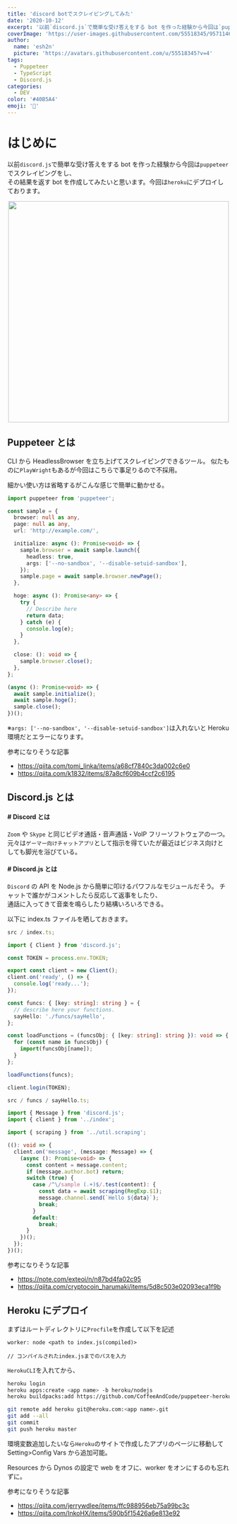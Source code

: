 ```yaml
---
title: 'discord botでスクレイピングしてみた'
date: '2020-10-12'
excerpt: '以前`discord.js`で簡単な受け答えをする bot を作った経験から今回は`puppeteer`でスクレイピングをし、その結果を返す bot を作成してみたいと思います。今回は`heroku`にデプロイしております。'
coverImage: 'https://user-images.githubusercontent.com/55518345/95711465-c639af00-0c9d-11eb-84bf-239af0b8321c.png'
author:
  name: 'esh2n'
  picture: 'https://avatars.githubusercontent.com/u/55518345?v=4'
tags:
  - Puppeteer
  - TypeScript
  - Discord.js
categories:
  - DEV
color: '#40B5A4'
emoji: '🎈'
---
```


# はじめに

以前`discord.js`で簡単な受け答えをする bot を作った経験から今回は`puppeteer`でスクレイピングをし、<br />その結果を返す bot を作成してみたいと思います。今回は`heroku`にデプロイしております。

<div align="center">
	<img src='https://user-images.githubusercontent.com/55518345/95711465-c639af00-0c9d-11eb-84bf-239af0b8321c.png' style="width: 500px;" />
</div>

## Puppeteer とは

CLI から HeadlessBrowser を立ち上げてスクレイピングできるツール。
似たものに`PlayWright`もあるが今回はこちらで事足りるので不採用。

細かい使い方は省略するがこんな感じで簡単に動かせる。

```ts
import puppeteer from 'puppeteer';

const sample = {
  browser: null as any,
  page: null as any,
  url: 'http://example.com/',

  initialize: async (): Promise<void> => {
    sample.browser = await sample.launch({
      headless: true,
      args: ['--no-sandbox', '--disable-setuid-sandbox'],
    });
    sample.page = await sample.browser.newPage();
  },

  hoge: async (): Promise<any> => {
    try {
      // Describe here
      return data;
    } catch (e) {
      console.log(e);
    }
  },

  close: (): void => {
    sample.browser.close();
  },
};

(async (): Promise<void> => {
  await sample.initialize();
  await sample.hoge();
  sample.close();
})();
```

※`args: ['--no-sandbox', '--disable-setuid-sandbox']`は入れないと Heroku 環境だとエラーになります。

参考になりそうな記事

- https://qiita.com/tomi_linka/items/a68cf7840c3da002c6e0
- https://qiita.com/k1832/items/87a8cf609b4ccf2c6195

## Discord.js とは

#### # Discord とは

`Zoom` や `Skype` と同じビデオ通話・音声通話・VoIP フリーソフトウェアの一つ。
元々は`ゲーマー向けチャットアプリ`として指示を得ていたが最近はビジネス向けとしても脚光を浴びている。

#### # Discord.js とは

`Discord` の API を Node.js から簡単に叩けるパワフルなモジュールだそう。
チャットで誰かがコメントしたら反応して返事をしたり、<br/>通話に入ってきて音楽を鳴らしたり結構いろいろできる。

以下に index.ts ファイルを晒しておきます。

```ts
src / index.ts;

import { Client } from 'discord.js';

const TOKEN = process.env.TOKEN;

export const client = new Client();
client.on('ready', () => {
  console.log('ready...');
});

const funcs: { [key: string]: string } = {
  // describe here your functions.
  sayHello: './funcs/sayHello',
};

const loadFunctions = (funcsObj: { [key: string]: string }): void => {
  for (const name in funcsObj) {
    import(funcsObj[name]);
  }
};

loadFunctions(funcs);

client.login(TOKEN);
```

```ts
src / funcs / sayHello.ts;

import { Message } from 'discord.js';
import { client } from '../index';

import { scraping } from '../util.scraping';

((): void => {
  client.on('message', (message: Message) => {
    (async (): Promise<void> => {
      const content = message.content;
      if (message.author.bot) return;
      switch (true) {
        case /^\/sample (.+)$/.test(content): {
          const data = await scraping(RegExp.$1);
          message.channel.send(`Hello ${data}`);
          break;
        }
        default:
          break;
      }
    })();
  });
})();
```

参考になりそうな記事

- https://note.com/exteoi/n/n87bd4fa02c95
- https://qiita.com/cryptocoin_harumaki/items/5d8c503e02093eca1f9b

## Heroku にデプロイ

まずはルートディレクトリに`Procfile`を作成して以下を記述

```procfile
worker: node <path to index.js(compiled)>

// コンパイルされたindex.jsまでのパスを入力
```

`HerokuCLI`を入れてから、

```bash
heroku login
heroku apps:create <app name> -b heroku/nodejs
heroku buildpacks:add https://github.com/CoffeeAndCode/puppeteer-heroku-buildpack

git remote add heroku git@heroku.com:<app name>.git
git add --all
git commit
git push heroku master
```

環境変数追加したいなら`Heroku`のサイトで作成したアプリのページに移動して<br/>Setting>Config Vars から追加可能。

Resources から Dynos の設定で web をオフに、worker をオンにするのも忘れずに。

参考になりそうな記事

- https://qiita.com/jerrywdlee/items/ffc988956eb75a99bc3c
- https://qiita.com/InkoHX/items/590b5f15426a6e813e92
